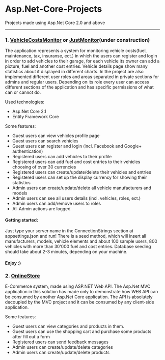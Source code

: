 # Asp.Net-Core-Projects
Projects made using Asp.Net Core 2.0 and above

------------
### 1. [VehicleCostsMonitor](https://github.com/msotiroff/Asp.Net-Core-Projects/tree/master/VehicleCostsMonitor "JustMonitor") or [JustMonitor](https://github.com/msotiroff/Asp.Net-Core-Projects/tree/master/VehicleCostsMonitor "JustMonitor")(under construction)
The application represents a system for monitoring vehicle costs(fuel, maintenance, tax, insuranse, ect.) in which the users can register and login in order to add vehicles to their garage, for each vehicle its owner can add a picture, fuel and another cost entries. Vehicle details page show many statistics about it displayed in different charts. In the project are also implemented different user roles and areas separated in private sections for admins and regular users. Depending on its role every user can access different sections of the application and has specific permissions of what can or cannot do.


Used technologies:
- Asp.Net Core 2.1
- Entity Framework Core

Some features:
- Guest users can view vehicles profile page
- Guest users can search vehicles
- Guest users can register and login (incl. Facebook and Google+ authentication)
- Registered users can add vehicles to their profile
- Registered users can add fuel and cost entries to their vehicles choosing of over 30 currencies
- Registered users can create/update/delete their vehicles and entries
- Registered users can set up the display currency for showing their statistics
- Admin users can create/update/delete all vehicle manufacturers and models
- Admin users can see all users details (incl. vehicles, roles, ect.)
- Admin users can add/remove users to roles
- All Admin actions are logged

#### Getting started:
Just type your server name in the ConnectionStrings section at appsettings.json and run! There is a seed method, which will insert all manufacturers, models, vehicle elements and about 100 sample users, 800 vehicles with more than 30'000 fuel and cost entries. Database seeding should take about 2-3 minutes, depending on your machine.

#### Enjoy :)

### 2. [OnlineStore](https://github.com/msotiroff/Asp.Net-Core-Projects/tree/master/OnlineStore "OnlineStore")
E-Commerce system, made using ASP.NET Web API. The Asp.Net MVC application in this solution has made only to demonstrate how WEB API can be consumed by another Asp.Net Core application. The API is absolutely decoupled by the MVC project and it can be consumed by any client-side application.

Some features:
- Guest users can view categories and products in them.
- Guest users can use the shopping cart and purchase some products after fill out a form
- Registered users can send feedback messages
- Admin users can create/update/delete categories
- Admin users can create/update/delete products


